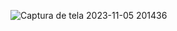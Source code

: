 ![Captura de tela 2023-11-05 201436](https://github.com/Luann8/Pandas-python-mais-de-9k-produtos/assets/133384636/8819e8b1-ffe7-4218-9df1-d6d85c1f886b)
